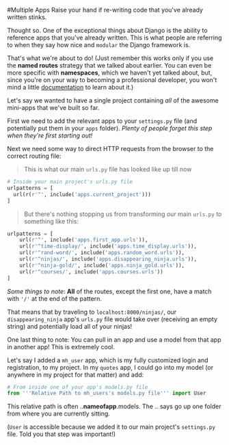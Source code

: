 #Multiple Apps
Raise your hand if re-writing code that you've already written stinks.

Thought so. One of the exceptional things about Django is the ability to reference apps that you've already written. This is what people are referring to when they say how nice and `modular` the Django framework is.

That's what we're about to do! (Just remember this works only if you use the **named routes** strategy that we talked about earlier. You can even be more specific with **namespaces**, which we haven't yet talked about, but, since you're on your way to becoming a professional developer, you won't mind a little [documentation](https://docs.djangoproject.com/en/1.9/topics/http/urls/ ) to learn about it.)


Let's say we wanted to have a single project containing *all* of the awesome mini-apps that we've built so far.

First we need to add the relevant apps to your `settings.py` file (and potentially put them in your `apps` folder). *Plenty of people forget this step when they're first starting out!*

Next we need some way to direct HTTP requests from the browser to the correct routing file:

>This is what our main `urls.py` file has looked like up till now

```python
# Inside your main project's urls.py file
urlpatterns = [
  url(r(r'^', include('apps.current_project')))
]
```

> But there's nothing stopping us from transforming our main `urls.py` to something like this:

```python
urlpatterns = [
    url(r'^', include('apps.first_app.urls')),
    url(r'^time-display/', include('apps.time_display.urls')),
    url(r'^rand-word/', include('apps.random_word.urls')),
    url(r'^ninjas/', include('apps.disappearing_ninja.urls')),
    url(r'^ninja-gold/', include('apps.ninja_gold.urls')),
    url(r'^courses/', include('apps.courses.urls'))
]
```

*Some things to note*: **All** of the routes, except the first one, have a match with `'/'` at the end of the pattern.

That means that by traveling to `localhost:8000/ninjas/`, our `disappearing_ninja` app's `urls.py` file would take over (receiving an empty string) and potentially load all of your ninjas!

One last thing to note: You can pull in an app and use a model from that app in another app! This is extremely cool.

Let's say I added a `mh_user` app, which is my fully customized login and registration, to my project. In my `quotes` app, I could go into my model (or anywhere in my project for that matter) and add:

```python
# From inside one of your app's models.py file
from '''Relative Path to mh_users's models.py file''' import User
```
This relative path is often ..**nameofapp**.models.  The .. says go up one folder from where you are currently sitting.

(`User` is accessible because we added it to our main project's `settings.py` file. Told you that step was important!)
